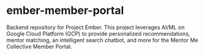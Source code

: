 # ember-member-portal
Backend repository for Project Ember. This project leverages AI/ML on Google Cloud Platform (GCP) to provide personalized recommendations, mentor matching, an intelligent search chatbot, and more for the Mentor Me Collective Member Portal.
